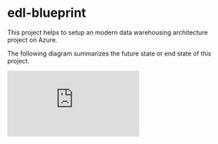 # edl-blueprint

This project helps to setup an modern data warehousing architecture project on Azure. 

The following diagram summarizes the future state or end state of this project.

![Alt text](https://github.com/sarathsasidharan/edl-blueprint/blob/master/MDW_Arch.pdf?raw=true "Title")
